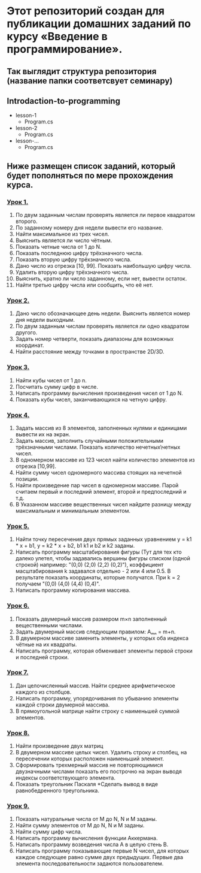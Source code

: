 # Этот репозиторий создан для публикации домашних заданий по курсу «Введение в программирование».

## Так выглядит структура репозитория (название папки соответсвует семинару)

## Introdaction-to-programming 
- lesson-1
	- Program.cs
- lesson-2
	- Program.cs
- lesson-...
	- Program.cs

## Ниже размещен список заданий, который будет пополняться по мере прохождения курса.

### [Урок 1.](https://github.com/a-norkov/Introduction-to-programming/tree/main/lesson-1)
1. По двум заданным числам проверять является ли первое квадратом второго.
2. По заданному номеру дня недели вывести его название.
3. Найти максимальное из трех чисел.
4. Выяснить является ли число чётным.
5. Показать четные числа от 1 до N.
6. Показать последнюю цифру трёхзначного числа.
7. Показать вторую цифру трёхзначного числа.
8. Дано число из отрезка [10, 99]. Показать наибольшую цифру числа.
9. Удалить вторую цифру трёхзначного числа.
10. Выяснить, кратно ли число заданному, если нет, вывести остаток.
11. Найти третью цифру числа или сообщить, что её нет.

### [Урок 2.](https://github.com/a-norkov/Introduction-to-programming/tree/main/lesson-2)
1. Дано число обозначающее день недели. Выяснить является номер дня недели выходным.
2. По двум заданным числам проверять является ли одно квадратом другого.
3. Задать номер четверти, показать диапазоны для возможных координат.
4. Найти расстояние между точками в пространстве 2D/3D.

### [Урок 3.](https://github.com/a-norkov/Introduction-to-programming/tree/main/lesson-3)
1. Найти кубы чисел от 1 до n.
2. Посчитать сумму цифр в числе.
3. Написать программу вычисления произведения чисел от 1 до N.
4. Показать кубы чисел, заканчивающихся на четную цифру.

### [Урок 4.](https://github.com/a-norkov/Introduction-to-programming/tree/main/lesson-4)
1. Задать массив из 8 элементов, заполненных нулями и единицами вывести их на экран.
2. Задать массив, заполнить случайными положительными трёхзначными числами. Показать количество нечетных\четных чисел.
3. В одномерном массиве из 123 чисел найти количество элементов из отрезка [10,99].
4. Найти сумму чисел одномерного массива стоящих на нечетной позиции.
5. Найти произведение пар чисел в одномерном массиве. Парой считаем первый и последний элемент, второй и предпоследний и т.д.
6. В Указанном массиве вещественных чисел найдите разницу между максимальным и минимальным элементом.

### [Урок 5.](https://github.com/a-norkov/Introduction-to-programming/tree/main/lesson-5)
1. Найти точку пересечения двух прямых заданных уравнением y = k1 * x + b1, y = k2 * x + b2, b1 k1 и b2 и k2 заданы.
2. Написать программу масштабирования фигуры (Тут для тех кто далеко улетел, чтобы задавались вершины фигуры списком (одной строкой) например: "(0,0) (2,0) (2,2) (0,2)"), коэффициент масштабирования k задавался отдельно - 2 или 4 или 0.5. В результате показать координаты, которые получатся. При k = 2 получаем "(0,0) (4,0) (4,4) (0,4)".
3. Написать программу копирования массива.

### [Урок 6.](https://github.com/a-norkov/Introduction-to-programming/tree/main/lesson-6)
1. Показать двумерный массив размером m×n заполненный вещественными числами.
2. Задать двумерный массив следующим правилом: Aₘₙ = m+n.
3. В двумерном массиве заменить элементы, у которых оба индекса чётные на их квадраты.
4. Написать программу, которая обменивает элементы первой строки и последней строки.

### [Урок 7.](https://github.com/a-norkov/Introduction-to-programming/tree/main/lesson-7)
1. Дан целочисленный массив. Найти среднее арифметическое каждого из столбцов.
2. Написать программу, упорядочивания по убыванию элементы каждой строки двумерной массива.
3. В прямоугольной матрице найти строку с наименьшей суммой элементов.

### [Урок 8.](https://github.com/a-norkov/Introduction-to-programming/tree/main/lesson-8)
1. Найти произведение двух матриц
2. В двумерном массиве целых чисел. Удалить строку и столбец, на пересечении которых расположен наименьший элемент.
3. Сформировать трехмерный массив не повторяющимися двузначными числами показать его построчно на экран выводя индексы соответствующего элемента.
4. Показать треугольник Паскаля *Сделать вывод в виде равнобедренного треугольника.

### [Урок 9.](https://github.com/a-norkov/Introduction-to-programming/tree/main/lesson-9)
1. Показать натуральные числа от M до N, N и M заданы.
2. Найти сумму элементов от M до N, N и M заданы.
3. Найти сумму цифр числа.
4. Написать программу вычисления функции Аккермана.
5. Написать программу возведения числа А в целую стень B.
6. Написать программу показывающие первые N чисел, для которых каждое следующее равно сумме двух предыдущих. Первые два элемента последовательности задаются пользователем.

